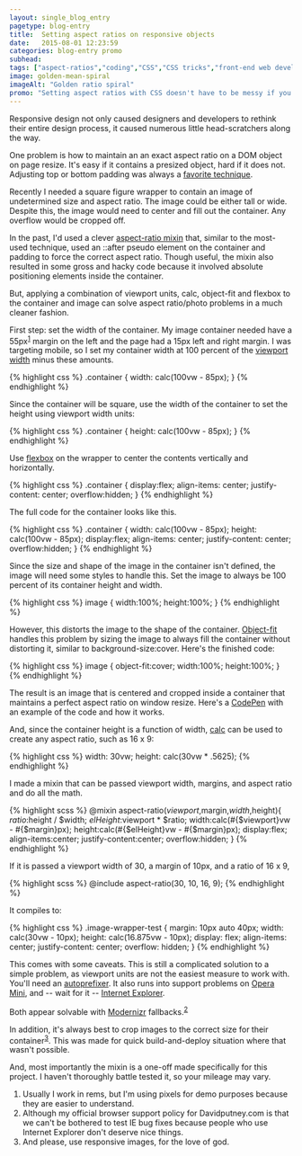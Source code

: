 ```yaml
---
layout: single_blog_entry
pagetype: blog-entry
title:  Setting aspect ratios on responsive objects
date:   2015-08-01 12:23:59
categories: blog-entry promo
subhead:
tags: ["aspect-ratios","coding","CSS","CSS tricks","front-end web development","HTML","web development"]
image: golden-mean-spiral
imageAlt: "Golden ratio spiral"
promo: "Setting aspect ratios with CSS doesn't have to be messy if you use this technique."
---  
```


Responsive design not only caused designers and developers to rethink their entire design process, it caused numerous little head-scratchers along the way.

One problem is how to maintain an an exact aspect ratio on a DOM object on page resize. It's easy if it contains a presized object, hard if it does not. Adjusting top or bottom padding was always a [favorite technique][1].

Recently I needed a square figure wrapper to contain an image of undetermined size and aspect ratio. The image could be either tall or wide. Despite this, the image would need to center and fill out the container. Any overflow would be cropped off.

In the past, I'd used a clever [aspect-ratio mixin][2] that, similar to the most-used technique, used an ::after pseudo element on the container and padding to force the correct aspect ratio. Though useful, the mixin also resulted in some gross and hacky code because it involved absolute positioning elements inside the container.

But, applying a combination of viewport units, calc, object-fit and flexbox to the container and image can solve aspect ratio/photo problems in a much cleaner fashion.

First step: set the width of the container. My image container needed have a 55px<sup>[1][4]</sup> margin on the left and the page had a 15px left and right margin. I was targeting mobile, so I set my container width at 100 percent of the [viewport width][3] minus these amounts.

{% highlight css %}
    .container {
        width: calc(100vw - 85px);
    }
  {% endhighlight %}  

Since the container will be square, use the width of the container to set the height using viewport width units:

{% highlight css %}
    .container {
        height: calc(100vw - 85px);
    }
{% endhighlight %}  

Use [flexbox][6] on the wrapper to center the contents vertically and horizontally.

{% highlight css %}
    .container {
        display:flex;
        align-items: center;
        justify-content: center;
        overflow:hidden;
    }
{% endhighlight %}  

The full code for the container looks like this.

{% highlight css %}
    .container {
        width: calc(100vw - 85px);
        height: calc(100vw - 85px);
        display:flex;
        align-items: center;
        justify-content: center;
        overflow:hidden;
    }
  {% endhighlight %}    

Since the size and shape of the image in the container isn't defined, the image will need some styles to handle this. Set the image to always be 100 percent of its container height and width.

{% highlight css %}
    image {
        width:100%;
        height:100%;
    }
  {% endhighlight %}  

However, this distorts the image to the shape of the container. [Object-fit][7] handles this problem by sizing the image to always fill the container without distorting it, similar to background-size:cover. Here's the finished code:

{% highlight css %}
    image {
        object-fit:cover;
        width:100%;
        height:100%;
    }
  {% endhighlight %}  

The result is an image that is centered and cropped inside a container that maintains a perfect aspect ratio on window resize. Here's a [CodePen][8] with an example of the code and how it works.

And, since the container height is a function of width, [calc][9] can be used to create any aspect ratio, such as 16 x 9:

{% highlight css %}
  width: 30vw;
  height: calc(30vw * .5625);
{% endhighlight %}      

I made a mixin that can be passed viewport width, margins, and aspect ratio and do all the math.

{% highlight scss %}
    @mixin aspect-ratio($viewport,$margin,$width,$height){
        $ratio:$height / $width;
        $elHeight:$viewport * $ratio;
        width:calc(#{$viewport}vw - #{$margin}px);
        height:calc(#{$elHeight}vw - #{$margin}px);
        display:flex;
        align-items:center;
        justify-content:center;
        overflow:hidden;
    }
{% endhighlight %}  

If it is passed a viewport width of 30, a margin of 10px, and a ratio of 16 x 9,

{% highlight scss %}
    @include aspect-ratio(30, 10, 16, 9);
{% endhighlight %}     

It compiles to:

{% highlight css %}
    .image-wrapper-test {
        margin: 10px auto 40px;
        width: calc(30vw - 10px);
        height: calc(16.875vw - 10px);
        display: flex;
        align-items: center;
        justify-content: center;
        overflow: hidden; }
{% endhighlight %}         

This comes with some caveats. This is still a complicated solution to a simple problem, as viewport units are not the easiest measure to work with. You'll need an [autoprefixer][12]. It also runs into support problems on [Opera Mini][10], and -- wait for it  -- [Internet Explorer][11].

Both appear solvable with [Modernizr][14] fallbacks.<sup>[2][13]</sup>

In addition, it's always best to crop images to the correct size for their container<sup>[3][5]</sup>. This was made for quick build-and-deploy situation where that wasn't possible.

And, most importantly the mixin is a one-off made specifically for this project. I haven't thoroughly battle tested it, so your mileage may vary.

1. <span id="footnote-aspect-ratio-one"></span>Usually I work in rems, but I'm using pixels for demo purposes because they are easier to understand.
2. <span id="footnote-aspect-ratio-three"></span>Although my official browser support policy for Davidputney.com is that we can't be bothered to test IE bug fixes because people who use Internet Explorer don't deserve nice things.
3. <span id="footnote-aspect-ratio-two"></span>And please, use responsive images, for the love of god.

[1]: http://www.sitepoint.com/maintain-image-aspect-ratios-responsive-web-design/
[2]: https://css-tricks.com/snippets/sass/maintain-aspect-ratio-mixin/
[3]: http://blog.teamtreehouse.com/new-viewport-relative-units
[4]: #footnote-aspect-ratio-one
[5]: #footnote-aspect-ratio-two
[6]: https://css-tricks.com/snippets/css/a-guide-to-flexbox/
[7]: https://developer.mozilla.org/en-US/docs/Web/CSS/object-fit
[8]: http://codepen.io/putneydm/pen/JdwNJv
[9]: https://developer.mozilla.org/en-US/docs/Web/CSS/calc
[10]: http://caniuse.com/#search=vw
[11]: http://caniuse.com/#search=object-fit
[12]: https://www.npmjs.com/package/gulp-autoprefixer
[13]: #footnote-aspect-ratio-three
[14]:http://modernizr.com/
